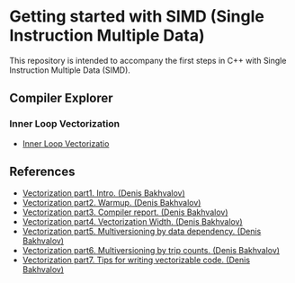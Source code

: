 # Getting started with SIMD (Single Instruction Multiple Data)

This repository is intended to accompany the first steps in C++ with Single Instruction Multiple Data (SIMD).

## Compiler Explorer

### Inner Loop Vectorization

- [Inner Loop Vectorizatio](https://godbolt.org/#z:OYLghAFBqd5TKALEBjA9gEwKYFFMCWALugE4A0BIEAZgQDbYB2AhgLbYgDkAjF%2BTXRMiAZVQtGIHgBYBQogFUAztgAKAD24AGfgCsp5eiyahUAUgBMAIUtXyKxqiIEh1ZpgDC6egFc2TEABWcncAGQImbAA5PwAjbFIQaVkAB3QlYhcmL19/IPI0jOchcMiYtnjE5PtsR2KmESIWUiIcvwDgh2wnLMbmolLouISk2SUmlra8zomBiKGKkeSASnt0H1JUTi5LAGYI1F8cAGozXY8AN26SUjPcMy0AQT2Do%2BxT89JjTHQ2O4fnk8iNg2CkjMCzh4iABPFLMdjvETsMHYAAqsOw/yeF3QBEwxwwTBxvnqAH0aD56PRSQBJJiRUihdDoFIANWuZAIAC8WPUIITxsdxpgQCArk4yJCkaDGOi4XdThYAGwRcgEoSC4Wi8U3KXI2UYhWWJUAawSkXoaq1Yo5t3O0pRcsxu1wx3WRGWALMAHYbE9jgHjiwfCR1UxBRERNz3mcACLHCIAOgyXOwEE9uz9j0DQZD6DDgrNpAtUdTH3jRYtyej6bOWZzwdDAqIbpDpZju3jkejiqsx0rtXbxwAtMceHWATnBKRjhBG/mCBAtBm%2BwQPh5W6Jo3Xe7YCJ7/YGffWc4H5wWW7p/OXZ2v/p3%2B%2BbBz3Rzxlh8AGIJkezgf0Ievu%2BIDHFoE6HqeuZNhql5sOoN4QHe5wJg0L5ju%2BZxfmuwHdmWr5gdmEHHNOs7nroEBXkwK7HLo65xtRsE7jRth0dIB4ERBx6ToRObumYgRWAQfHxsxD4IUwfFWLoQnHAAVI%2Bxa1BJa6jlJgSxuh1hcdx2mBmJElMdYY7SXJf5KT%2BBl9uOakaSeOk6Xp/EWccFjGfJFpmSpvbOUJNlaXZ3EOZJXm7K5pn8cp1HBT5%2BHcT6sZ%2BXFXrevFTwAgA9GlxzAMwCS8u8LDHF8TA/Gwxw6mQbo0EKPZMMcADuxBIGVEg%2BNgSjIac/HDjwapWfGDVEE11pFSVALAjKeWQjCcKsBwxyolijzWuVdoeAtLpZTlXzAuyEqkAA6o1ABK2ASOUlRKGJLZMGqqLHGwqrzfdLDqGxnHgUKRAijae2QutrorYdg1Hd8vznQkl03fN6Yrn5w2g2wpI4BcBBbIVCOxtgKNbDFgbWmwRA8AAnETuzeptTAQCNvyY9jabLLDH3Wj4TAENOiOkKd1KEOMpAELEIZZJCCo80QfMC3yD1Q2wL2M%2BxREVRAd3GhcLXvMBgPHQj4OkEobE5u98s5qrvgdvGovi4LQjQMwcsG8lfmc0QGy1ZrwPa8Muv4YlqVPBl80Ysc0LrDOGAnEgCTYGqFX0OgLD4sYxzYOo%2BrYImAIRC2hLElcV3HEwfjob6fnnhEKQhje2UMnlu03EDSAnWdnuXTwSq7AAHLII48ImWgfr1vcfnbZ55m5tSV1tNe2vXjf0DrLdKmqWiDwPffDwG57NpuQ50WXIbVqm6ZeX%2BB/0z%2B46ZnDX3arakI0LHvIKu6EDuu269hsSVtMOSlLUnSDJMhZLXTkPI%2BR7yIGqP80cQxyzilwVY9BuCBH4AELgOhyDoG4B4ZihklAhzRnsPg5AiDaHgasE0QQtCGG4NIFBpCMHcH4EoEAVCSFoPgeQOAsAUAYFBAwBIlBqC8JSPwxIhxjDAB4LsLQVC6D0GBLragsR6GxAiM0aE3AiG8I4MIAA8kwegGj2HkBwDLEwkhjGEE5j0K4zDjHJ26CGbYRDM61HofQfmXxSDQi8DgehYsCBsE0Rw%2B%2BLBgBKFZAQbAdVdEzWCXIYQYgJCcBkAkxQKgND0P0D1IwJg0A4LsB42IzDICrBZPUOxw5dG7BHMAEcNBVA0g3MOI6KQWBKCUHGWOLJhwrRfK09pShhwPQ6dgTAXTmQpF6baaMTDajXCyG4YqUwAg9TCPMHWBhCiZCECsrZ6QdlMEGJsnqXQehCD6JMbw7QDBnPqJcuYZRPa3NmHs05sxjnPLfGsDYWwDBi2wM4jhiCuDIPIKg9BmCuDqHbkqYcSppAElyXUqRvde6zmwZpawap8DEAqoQtUXg%2BGMBnIQ5Y/A2E6AZuQChgQqEgtoeQIJPAZHgvoVCphLDiGkOpSCiw/Agnem9ImXYJMO5aHbloaQRNAi7ECN6NlxiOXcvYasLhyAQDunLhAqg/JfgiJJVEBE3AYVwoRUiiRY5dhovQWMvFfMRQ9UEIk8QkhUnOvSWoTQxjsnkDql8FIwSEFILoUq7guiQzasqscU18LEXiJMFam1GL9WiMVLsN8FKeWrAjvHEY6ZqFcEZUEiwFhExKhkUqYmxM6XSARbsWQEL%2BDKuYaw7NhbdihshYwlVVLVhXF1os6QQA)


## References

- [Vectorization part1. Intro. (Denis Bakhvalov)](https://easyperf.net/blog/2017/10/24/Vectorization_part1)
- [Vectorization part2. Warmup. (Denis Bakhvalov)](https://easyperf.net/blog/2017/10/27/Vectorization_warmup)
- [Vectorization part3. Compiler report. (Denis Bakhvalov)](https://easyperf.net/blog/2017/10/30/Compiler-optimization-report)
- [Vectorization part4. Vectorization Width. (Denis Bakhvalov)](https://easyperf.net/blog/2017/11/02/Vectorization_width)
- [Vectorization part5. Multiversioning by data dependency. (Denis Bakhvalov)](https://easyperf.net/blog/2017/11/03/Multiversioning_by_DD)
- [Vectorization part6. Multiversioning by trip counts. (Denis Bakhvalov)](https://easyperf.net/blog/2017/11/09/Multiversioning_by_trip_counts)
- [Vectorization part7. Tips for writing vectorizable code. (Denis Bakhvalov)](https://easyperf.net/blog/2017/11/10/Tips_for_writing_vectorizable_code)